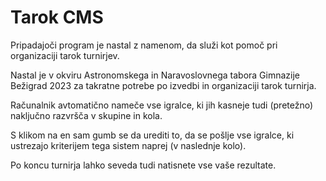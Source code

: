 # Tarok CMS

Pripadajoči program je nastal z namenom, da služi kot pomoč pri organizaciji tarok turnirjev.

Nastal je v okviru Astronomskega in Naravoslovnega tabora Gimnazije Bežigrad 2023 za takratne potrebe po izvedbi in organizaciji tarok turnirja.

Računalnik avtomatično nameče vse igralce, ki jih kasneje tudi (pretežno) naključno razvršča v skupine in kola.

S klikom na en sam gumb se da urediti to, da se pošlje vse igralce, ki ustrezajo kriterijem tega sistem naprej (v naslednje kolo).

Po koncu turnirja lahko seveda tudi natisnete vse vaše rezultate.
